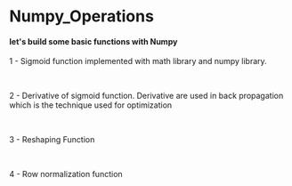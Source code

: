 # Numpy_Operations

#### let's build some basic functions with Numpy

1 - Sigmoid function implemented with math library and numpy library.

<br>

2 - Derivative of sigmoid function. Derivative are used in back propagation which is the technique used for optimization

<br>

3 - Reshaping Function

<br>

4 - Row normalization function
